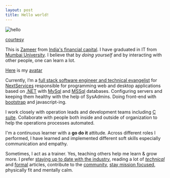 ```yaml
---
layout: post
title: Hello world!
---
```


![hello](http://ticketsynergy.com/wp-content/uploads/2015/06/Hello-World.png)

[courtesy](http://ticketsynergy.com/2015/06/hello-world/)

This is [Zameer](https://www.dropbox.com/s/6mezb2hkgj6fv8o/ZameerAnsariExpressBio.pdf?dl=0) from [India's financial capital](http://www.incredibleindia.org/travel/destination/mumbai/mumbai-introduction). I have graduated in IT from [Mumbai University](http://mu.ac.in). I believe that by *doing yourself* and by interacting with other people, one can learn a lot.

[Here](https://www.gravatar.com/avatar/0964ab778245068b9d910764125004c9) is my [avatar](https://gravatar.com/)

Currently, I’m a [full stack software engineer  and technical evangelist](https://www.linkedin.com/in/xameeramir) for [NextServices](http://www.nextservices.com/) responsible for programming web and desktop applications based on [.NET](https://en.wikipedia.org/wiki/.NET_Framework) with [MySql](https://en.wikipedia.org/wiki/MySQL) and [MSSql](https://en.wikipedia.org/wiki/Microsoft_SQL_Server) databases. Configuring servers and keeping them healthy with the help of SysAdmins. Doing front-end with [bootstrap](https://en.wikipedia.org/wiki/Bootstrap_(front-end_framework)) and javascript-ing.

I work closely with operation leads and development teams including [C suite](http://www.investopedia.com/terms/c/c-suite.asp). Collaborate with people both inside and outside of organization to help the operations processes automated.

I'm a continuous learner with a **go do it** attitude. Across different roles I performed, I have learned and implemented different soft skills especially communication and empathy.

Sometimes, I act as a trainer. Yes, teaching others help me learn & grow more. I prefer [staying up to date with the industry](http://techcrunch.com/), reading a lot of [*technical*](http://blog.codinghorror.com/) and [formal](https://www.themuse.com/) articles, contribute to the [community](https://news.ycombinator.com/), [stay mission focused](http://xameeramir.github.io/), physically fit and mentally calm.
